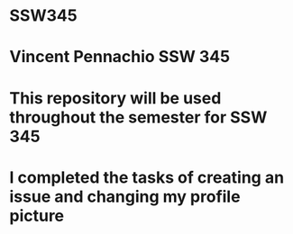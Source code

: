 # SSW345
# Vincent Pennachio SSW 345
# This repository will be used throughout the semester for SSW 345
# I completed the tasks of creating an issue and changing my profile picture
